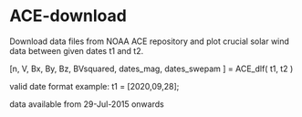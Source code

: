 # ACE-download
Download data files from NOAA ACE repository and plot crucial solar wind data between given dates t1 and t2.

[n, V, Bx, By, Bz, BVsquared, dates_mag, dates_swepam ] = ACE_dlf( t1, t2 )

valid date format example: t1 = [2020,09,28];

data available from 29-Jul-2015 onwards
